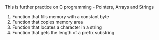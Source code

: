 This is further practice on C programming - Pointers, Arrays and Strings
1. Function that fills memory with a constant byte
2. Function that copies memory area
3. Function that locates a character in a string
4. Function that gets the length of a prefix substring
